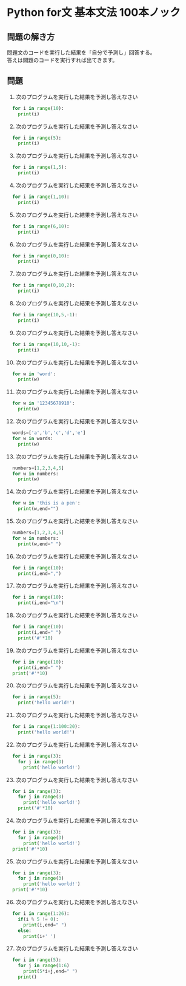 # Python for文 基本文法 100本ノック


## 問題の解き方
  問題文のコードを実行した結果を「自分で予測し」回答する。<br>
  答えは問題のコードを実行すれば出てきます。

## 問題
1. 次のプログラムを実行した結果を予測し答えなさい
  ```python
    for i in range(10):
      print(i)
  ```
2. 次のプログラムを実行した結果を予測し答えなさい
  ```python
    for i in range(5):
      print(i)
  ```
3. 次のプログラムを実行した結果を予測し答えなさい
  ```python
    for i in range(1,5):
      print(i)
  ```

4. 次のプログラムを実行した結果を予測し答えなさい
  ```python
    for i in range(1,10):
      print(i)
  ```

5. 次のプログラムを実行した結果を予測し答えなさい
  ```python
    for i in range(6,10):
      print(i)
  ```

6. 次のプログラムを実行した結果を予測し答えなさい
  ```python
    for i in range(0,10):
      print(i)
  ```

7. 次のプログラムを実行した結果を予測し答えなさい
  ```python
    for i in range(0,10,2):
      print(i)
  ```

8. 次のプログラムを実行した結果を予測し答えなさい
  ```python
    for i in range(10,5,-1):
      print(i)
  ```

9. 次のプログラムを実行した結果を予測し答えなさい
  ```python
    for i in range(10,10,-1):
      print(i)
  ```
10. 次のプログラムを実行した結果を予測し答えなさい
  ```python
    for w in 'word':
      print(w)
  ```
11. 次のプログラムを実行した結果を予測し答えなさい
  ```python
    for w in '12345678910':
      print(w)
  ```

12. 次のプログラムを実行した結果を予測し答えなさい
  ```python
    words=['a','b','c','d','e']
    for w in words:
      print(w)
  ```

13. 次のプログラムを実行した結果を予測し答えなさい
  ```python
    numbers=[1,2,3,4,5]
    for w in numbers:
      print(w)
  ```

14. 次のプログラムを実行した結果を予測し答えなさい
  ```python
    for w in 'this is a pen':
      print(w,end="")
  ```
15. 次のプログラムを実行した結果を予測し答えなさい
  ```python
    numbers=[1,2,3,4,5]
    for w in numbers:
      print(w,end=" ")
  ```

16. 次のプログラムを実行した結果を予測し答えなさい
  ```python
    for i in range(10):
      print(i,end=",")
  ```

17. 次のプログラムを実行した結果を予測し答えなさい
  ```python
    for i in range(10):
      print(i,end="\n")
  ```

18. 次のプログラムを実行した結果を予測し答えなさい
  ```python
    for i in range(10):
      print(i,end=" ")
      print('#'*10)
  ```

19. 次のプログラムを実行した結果を予測し答えなさい
  ```python
    for i in range(10):
      print(i,end=" ")
    print('#'*10)
  ```

20. 次のプログラムを実行した結果を予測し答えなさい
  ```python
    for i in range(5):
      print('hello world!')
  ```

21. 次のプログラムを実行した結果を予測し答えなさい
  ```python
    for i in range(1:100:20):
      print('hello world!')
  ```

22. 次のプログラムを実行した結果を予測し答えなさい
  ```python
    for i in range(3):
      for j in range(3)
        print('hello world!')
  ```

23. 次のプログラムを実行した結果を予測し答えなさい
  ```python
    for i in range(3):
      for j in range(3)
        print('hello world!')
      print('#'*10)
  ```

24. 次のプログラムを実行した結果を予測し答えなさい
  ```python
    for i in range(3):
      for j in range(3)
        print('hello world!')
    print('#'*10)
  ```

25. 次のプログラムを実行した結果を予測し答えなさい
  ```python
    for i in range(3):
      for j in range(3)
        print('hello world!')
    print('#'*10)
  ```

26. 次のプログラムを実行した結果を予測し答えなさい
  ```python
    for i in range(1:26):
      if(i % 5 != 0):
        print(i,end=" ")
      else:
        print(i+' ')
  ```

27. 次のプログラムを実行した結果を予測し答えなさい
  ```python
    for i in range(5):
      for j in range(1:6)
        print(5*i+j,end=" ")
      print()
  ```

